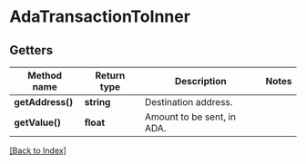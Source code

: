 # AdaTransactionToInner

## Getters

Method name | Return type | Description | Notes
------------ | ------------- | ------------- | -------------
**getAddress()** | **string** | Destination address. |
**getValue()** | **float** | Amount to be sent, in ADA. |

[[Back to Index]](../index.md)
